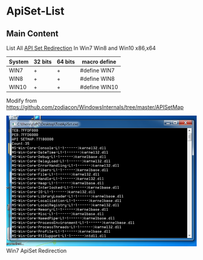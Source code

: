 ﻿ApiSet-List
=============
Main Content
---------------
List All [API Set Redirection](https://msdn.microsoft.com/en-us/library/windows/desktop/hh802935(v=vs.85).aspx) In Win7 Win8 and Win10 x86,x64

System  | 32 bits | 64 bits |  macro define |
--------|---------|---------|----------------
 WIN7   |    +    |    +    | #define WIN7  |
 WIN8   |    +    |    +    | #define WIN8  |
 WIN10  |    +    |    +    | #define WIN10 |

Modify from https://github.com/zodiacon/WindowsInternals/tree/master/APISetMap

![WIN7](https://github.com/Iamgublin/ApiSet-List/blob/master/TestApiSet/WIN7.png)
Win7 ApiSet Redirection 